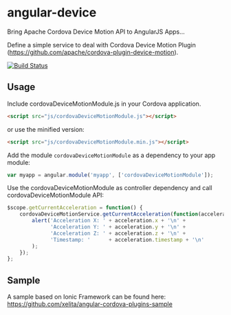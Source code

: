 angular-device
==============

Bring Apache Cordova Device Motion API to AngularJS Apps...

Define a simple service to deal with Cordova Device Motion Plugin (https://github.com/apache/cordova-plugin-device-motion). 

[![Build Status](https://travis-ci.org/xelita/angular-device-motion.png?branch=master)](https://travis-ci.org/xelita/angular-device-motion)

Usage
-----
Include cordovaDeviceMotionModule.js in your Cordova application.

```html
<script src="js/cordovaDeviceMotionModule.js"></script>
```

or use the minified version:

```html
<script src="js/cordovaDeviceMotionModule.min.js"></script>
```

Add the module `cordovaDeviceMotionModule` as a dependency to your app module:

```js
var myapp = angular.module('myapp', ['cordovaDeviceMotionModule']);
```

Use the cordovaDeviceMotionModule as controller dependency and call cordovaDeviceMotionModule API:

```js
$scope.getCurrentAcceleration = function() {
    cordovaDeviceMotionService.getCurrentAcceleration(function(acceleration){
	    alert('Acceleration X: ' + acceleration.x + '\n' +
	          'Acceleration Y: ' + acceleration.y + '\n' +
	          'Acceleration Z: ' + acceleration.z + '\n' +
	          'Timestamp: '      + acceleration.timestamp + '\n'
	    );
    });
};
```

Sample
------
A sample based on Ionic Framework can be found here:
https://github.com/xelita/angular-cordova-plugins-sample
